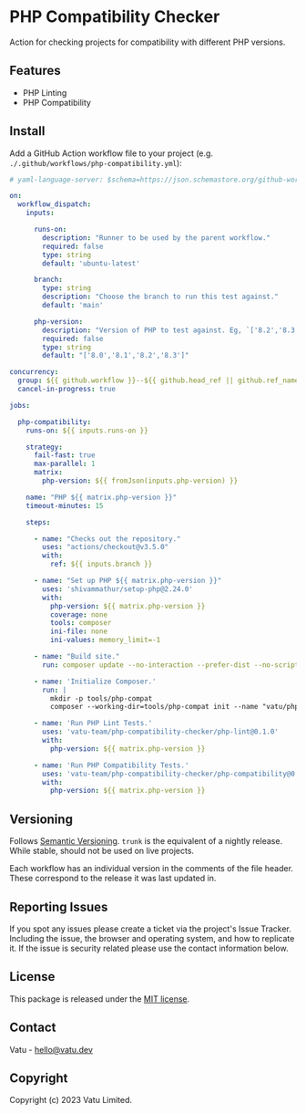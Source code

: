 # PHP Compatibility Checker

Action for checking projects for compatibility with different PHP versions.

## Features

- PHP Linting
- PHP Compatibility

## Install

Add a GitHub Action workflow file to your project (e.g. `./.github/workflows/php-compatibility.yml`):

```yaml
# yaml-language-server: $schema=https://json.schemastore.org/github-workflow.json

on:
  workflow_dispatch:
    inputs:

      runs-on:
        description: "Runner to be used by the parent workflow."
        required: false
        type: string
        default: 'ubuntu-latest'

      branch:
        type: string
        description: "Choose the branch to run this test against."
        default: 'main'

      php-version:
        description: "Version of PHP to test against. Eg, `['8.2','8.3']`"
        required: false
        type: string
        default: "['8.0','8.1','8.2','8.3']"

concurrency:
  group: ${{ github.workflow }}--${{ github.head_ref || github.ref_name }}
  cancel-in-progress: true

jobs:

  php-compatibility:
    runs-on: ${{ inputs.runs-on }}

    strategy:
      fail-fast: true
      max-parallel: 1
      matrix:
        php-version: ${{ fromJson(inputs.php-version) }}

    name: "PHP ${{ matrix.php-version }}"
    timeout-minutes: 15

    steps:

      - name: "Checks out the repository."
        uses: "actions/checkout@v3.5.0"
        with:
          ref: ${{ inputs.branch }}

      - name: "Set up PHP ${{ matrix.php-version }}"
        uses: 'shivammathur/setup-php@2.24.0'
        with:
          php-version: ${{ matrix.php-version }}
          coverage: none
          tools: composer
          ini-file: none
          ini-values: memory_limit=-1

      - name: "Build site."
        run: composer update --no-interaction --prefer-dist --no-scripts --no-dev --ignore-platform-req=php

      - name: 'Initialize Composer.'
        run: |
          mkdir -p tools/php-compat
          composer --working-dir=tools/php-compat init --name "vatu/php-compatibility-checker" --stability stable

      - name: 'Run PHP Lint Tests.'
        uses: 'vatu-team/php-compatibility-checker/php-lint@0.1.0'
        with:
          php-version: ${{ matrix.php-version }}

      - name: 'Run PHP Compatibility Tests.'
        uses: 'vatu-team/php-compatibility-checker/php-compatibility@0.1.0'
        with:
          php-version: ${{ matrix.php-version }}
```

## Versioning

Follows [Semantic Versioning](https://semver.org/). `trunk` is the equivalent
of a nightly release. While stable, should not be used on live projects.

Each workflow has an individual version in the comments of the file header.
These correspond to the release it was last updated in.

## Reporting Issues

If you spot any issues please create a ticket via the project's Issue Tracker.
Including the issue, the browser and operating system, and how to replicate it.
If the issue is security related please use the contact information below.

## License

This package is released under the [MIT license](LICENSE).

## Contact

Vatu - [hello@vatu.dev](hello@vatu.dev)

## Copyright

Copyright (c) 2023 Vatu Limited.
